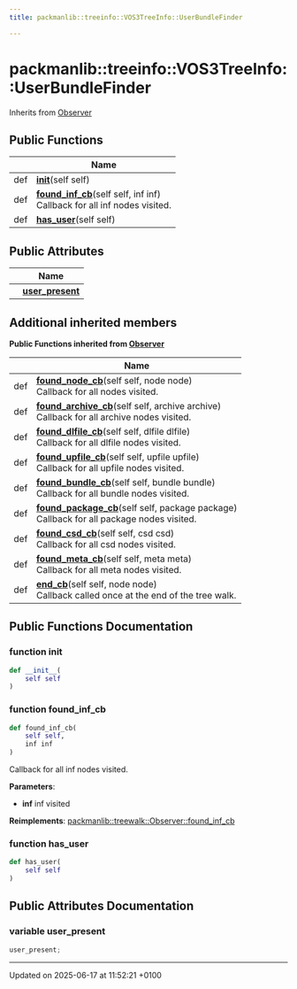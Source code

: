 ```yaml
---
title: packmanlib::treeinfo::VOS3TreeInfo::UserBundleFinder

---
```


# packmanlib::treeinfo::VOS3TreeInfo::UserBundleFinder





Inherits from [Observer](classpackmanlib_1_1treewalk_1_1_observer.md)

## Public Functions

|                | Name           |
| -------------- | -------------- |
| def | **[__init__](classpackmanlib_1_1treeinfo_1_1_v_o_s3_tree_info_1_1_user_bundle_finder.md#function---init--)**(self self) |
| def | **[found_inf_cb](classpackmanlib_1_1treeinfo_1_1_v_o_s3_tree_info_1_1_user_bundle_finder.md#function-found-inf-cb)**(self self, inf inf)<br>Callback for all inf nodes visited.  |
| def | **[has_user](classpackmanlib_1_1treeinfo_1_1_v_o_s3_tree_info_1_1_user_bundle_finder.md#function-has-user)**(self self) |

## Public Attributes

|                | Name           |
| -------------- | -------------- |
| | **[user_present](classpackmanlib_1_1treeinfo_1_1_v_o_s3_tree_info_1_1_user_bundle_finder.md#variable-user-present)**  |

## Additional inherited members

**Public Functions inherited from [Observer](classpackmanlib_1_1treewalk_1_1_observer.md)**

|                | Name           |
| -------------- | -------------- |
| def | **[found_node_cb](classpackmanlib_1_1treewalk_1_1_observer.md#function-found-node-cb)**(self self, node node)<br>Callback for all nodes visited.  |
| def | **[found_archive_cb](classpackmanlib_1_1treewalk_1_1_observer.md#function-found-archive-cb)**(self self, archive archive)<br>Callback for all archive nodes visited.  |
| def | **[found_dlfile_cb](classpackmanlib_1_1treewalk_1_1_observer.md#function-found-dlfile-cb)**(self self, dlfile dlfile)<br>Callback for all dlfile nodes visited.  |
| def | **[found_upfile_cb](classpackmanlib_1_1treewalk_1_1_observer.md#function-found-upfile-cb)**(self self, upfile upfile)<br>Callback for all upfile nodes visited.  |
| def | **[found_bundle_cb](classpackmanlib_1_1treewalk_1_1_observer.md#function-found-bundle-cb)**(self self, bundle bundle)<br>Callback for all bundle nodes visited.  |
| def | **[found_package_cb](classpackmanlib_1_1treewalk_1_1_observer.md#function-found-package-cb)**(self self, package package)<br>Callback for all package nodes visited.  |
| def | **[found_csd_cb](classpackmanlib_1_1treewalk_1_1_observer.md#function-found-csd-cb)**(self self, csd csd)<br>Callback for all csd nodes visited.  |
| def | **[found_meta_cb](classpackmanlib_1_1treewalk_1_1_observer.md#function-found-meta-cb)**(self self, meta meta)<br>Callback for all meta nodes visited.  |
| def | **[end_cb](classpackmanlib_1_1treewalk_1_1_observer.md#function-end-cb)**(self self, node node)<br>Callback called once at the end of the tree walk.  |


## Public Functions Documentation

### function __init__

```python
def __init__(
    self self
)
```


### function found_inf_cb

```python
def found_inf_cb(
    self self,
    inf inf
)
```

Callback for all inf nodes visited. 

**Parameters**: 

  * **inf** inf visited 


**Reimplements**: [packmanlib::treewalk::Observer::found_inf_cb](classpackmanlib_1_1treewalk_1_1_observer.md#function-found-inf-cb)


### function has_user

```python
def has_user(
    self self
)
```


## Public Attributes Documentation

### variable user_present

```python
user_present;
```


-------------------------------

Updated on 2025-06-17 at 11:52:21 +0100